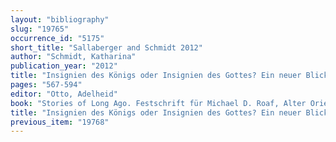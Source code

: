 ```yaml
---
layout: "bibliography"
slug: "19765"
occurrence_id: "5175"
short_title: "Sallaberger and Schmidt 2012"
author: "Schmidt, Katharina"
publication_year: "2012"
title: "Insignien des Königs oder Insignien des Gottes? Ein neuer Blick auf die kultische Königskrönung beim babylonischen Neujahrsfest"
pages: "567-594"
editor: "Otto, Adelheid"
book: "Stories of Long Ago. Festschrift für Michael D. Roaf, Alter Orient und Altes Testament 397 (Münster)"
title: "Insignien des Königs oder Insignien des Gottes? Ein neuer Blick auf die kultische Königskrönung beim babylonischen Neujahrsfest"
previous_item: "19768"
---
```

